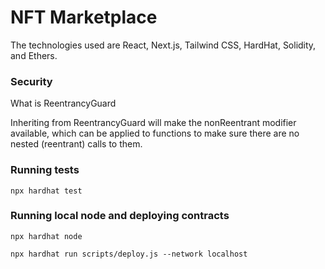 # NFT Marketplace

The technologies used are React, Next.js, Tailwind CSS, HardHat, Solidity, and Ethers.

### Security
What is ReentrancyGuard

Inheriting from ReentrancyGuard will make the nonReentrant modifier available, which can be applied to functions to make sure there are no nested (reentrant) calls to them.

### Running tests
`npx hardhat test`

### Running local node and deploying contracts

`npx hardhat node`

`npx hardhat run scripts/deploy.js --network localhost`


